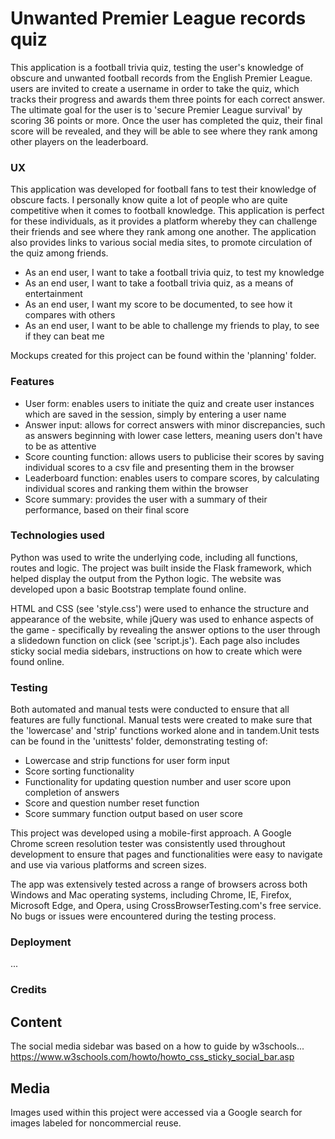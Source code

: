 # Unwanted Premier League records quiz

This application is a football trivia quiz, testing the user's knowledge of obscure and unwanted football records from the 
English Premier League. users are invited to create a username in order to take the quiz, which tracks their progress and 
awards them three points for each correct answer. The ultimate goal for the user is to 'secure Premier League survival' by 
scoring 36 points or more. Once the user has completed the quiz, their final score will be revealed, and they will be able 
to see where they rank among other players on the leaderboard.

### UX

This application was developed for football fans to test their knowledge of obscure facts. I personally know quite a lot of 
people who are quite competitive when it comes to football knowledge. This application is perfect for these individuals, as 
it provides a platform whereby they can challenge their friends and see where they rank among one another. The application 
also provides links to various social media sites, to promote circulation of the quiz among friends.

- As an end user, I want to take a football trivia quiz, to test my knowledge
- As an end user, I want to take a football trivia quiz, as a means of entertainment
- As an end user, I want my score to be documented, to see how it compares with others
- As an end user, I want to be able to challenge my friends to play, to see if they can beat me

Mockups created for this project can be found within the 'planning' folder.

### Features

- User form: enables users to initiate the quiz and create user instances which are saved in the session, simply by entering a user name
- Answer input: allows for correct answers with minor discrepancies, such as answers beginning with lower case letters, meaning users don't have to be as attentive
- Score counting function: allows users to publicise their scores by saving individual scores to a csv file and presenting them in the browser
- Leaderboard function: enables users to compare scores, by calculating individual scores and ranking them within the browser
- Score summary: provides the user with a summary of their performance, based on their final score

### Technologies used

Python was used to write the underlying code, including all functions, routes and logic. The project was built inside the Flask 
framework, which helped display the output from the Python logic. The website was developed upon a basic Bootstrap template found 
online.

HTML and CSS (see 'style.css') were used to enhance the structure and appearance of the website, while jQuery was used to enhance 
aspects of the game - specifically by revealing the answer options to the user through a slidedown function on click (see 'script.js'). 
Each page also includes sticky social media sidebars, instructions on how to create which were found online.

### Testing

Both automated and manual tests were conducted to ensure that all features are fully functional. Manual tests were created to make sure 
that the 'lowercase' and 'strip' functions worked alone and in tandem.Unit tests can be found in the 'unittests' folder, demonstrating 
testing of:

- Lowercase and strip functions for user form input
- Score sorting functionality
- Functionality for updating question number and user score upon completion of answers
- Score and question number reset function
- Score summary function output based on user score

This project was developed using a mobile-first approach. A Google Chrome screen resolution tester was consistently used throughout 
development to ensure that pages and functionalities were easy to navigate and use via various platforms and screen sizes.

The app was extensively tested across a range of browsers across both Windows and Mac operating systems, including Chrome, IE, Firefox, 
Microsoft Edge, and Opera, using CrossBrowserTesting.com's free service. No bugs or issues were encountered during the testing process.

### Deployment

...

### Credits

## Content

The social media sidebar was based on a how to guide by w3schools... https://www.w3schools.com/howto/howto_css_sticky_social_bar.asp

## Media

Images used within this project were accessed via a Google search for images labeled for noncommercial reuse.